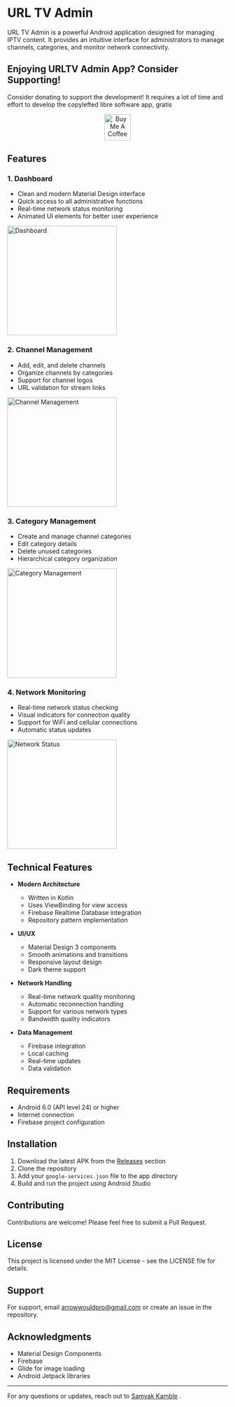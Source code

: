# URL TV Admin

URL TV Admin is a powerful Android application designed for managing IPTV content. It provides an intuitive interface for administrators to manage channels, categories, and monitor network connectivity.

## Enjoying URLTV Admin App? Consider Supporting!
Consider donating to support the development! It requires a lot of time and effort to develop the
copylefted libre software app, gratis 

<p align="center">
  <a href="https://buymeacoffee.com/mr_samyakkamble">
    <img src="https://cdn.buymeacoffee.com/buttons/v2/default-yellow.png" alt="Buy Me A Coffee" height="60px">
  </a>
</p>

## Features

### 1. Dashboard
- Clean and modern Material Design interface
- Quick access to all administrative functions
- Real-time network status monitoring
- Animated UI elements for better user experience

<img src="images/1.png" width="250px" alt="Dashboard">

### 2. Channel Management
- Add, edit, and delete channels
- Organize channels by categories
- Support for channel logos
- URL validation for stream links

<img src="images/2.png" width="250px" alt="Channel Management">

### 3. Category Management
- Create and manage channel categories
- Edit category details
- Delete unused categories
- Hierarchical category organization

<img src="images/3.png" width="250px" alt="Category Management">

### 4. Network Monitoring
- Real-time network status checking
- Visual indicators for connection quality
- Support for WiFi and cellular connections
- Automatic status updates

<img src="images/4.png" width="250px" alt="Network Status">

## Technical Features

- **Modern Architecture**
  - Written in Kotlin
  - Uses ViewBinding for view access
  - Firebase Realtime Database integration
  - Repository pattern implementation

- **UI/UX**
  - Material Design 3 components
  - Smooth animations and transitions
  - Responsive layout design
  - Dark theme support

- **Network Handling**
  - Real-time network quality monitoring
  - Automatic reconnection handling
  - Support for various network types
  - Bandwidth quality indicators

- **Data Management**
  - Firebase integration
  - Local caching
  - Real-time updates
  - Data validation

## Requirements

- Android 6.0 (API level 24) or higher
- Internet connection
- Firebase project configuration

## Installation
1. Download the latest APK from the [Releases](https://github.com/samyak2403/URL-TV-Admin/releases/latest) section
2. Clone the repository
3. Add your `google-services.json` file to the app directory
4. Build and run the project using Android Studio

## Contributing

Contributions are welcome! Please feel free to submit a Pull Request.

## License

This project is licensed under the MIT License - see the LICENSE file for details.

## Support

For support, email arrowwouldpro@gmail.com or create an issue in the repository.

## Acknowledgments

- Material Design Components
- Firebase
- Glide for image loading
- Android Jetpack libraries

---

For any questions or updates, reach out to [Samyak Kamble](mailto:arrowwouldpro@gmail.com)  .  
